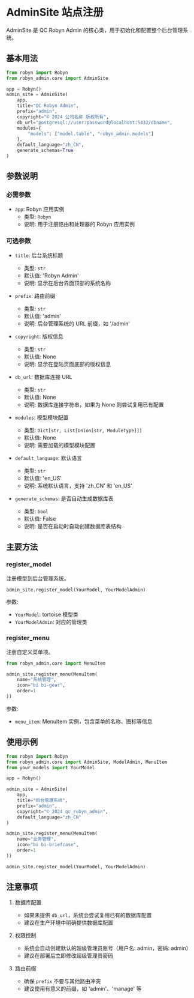 # AdminSite 站点注册

AdminSite 是 QC Robyn Admin 的核心类，用于初始化和配置整个后台管理系统。

## 基本用法 

```python
from robyn import Robyn
from robyn_admin.core import AdminSite

app = Robyn()
admin_site = AdminSite(
    app,
    title="QC Robyn Admin",
    prefix="admin",
    copyright="© 2024 公司名称 版权所有",
    db_url="postgresql://user:password@localhost:5432/dbname",
    modules={
        "models": ["model.table", "robyn_admin.models"]
    },
    default_language="zh_CN",
    generate_schemas=True
)
```

## 参数说明

### 必需参数

- `app`: Robyn 应用实例
    - 类型: `Robyn`
    - 说明: 用于注册路由和处理器的 Robyn 应用实例

### 可选参数

- `title`: 后台系统标题
    - 类型: `str`
    - 默认值: 'Robyn Admin'
    - 说明: 显示在后台界面顶部的系统名称

- `prefix`: 路由前缀
    - 类型: `str`
    - 默认值: 'admin'
    - 说明: 后台管理系统的 URL 前缀，如 '/admin'

- `copyright`: 版权信息
    - 类型: `str`
    - 默认值: None
    - 说明: 显示在登陆页面底部的版权信息

- `db_url`: 数据库连接 URL
    - 类型: `str`
    - 默认值: None
    - 说明: 数据库连接字符串，如果为 None 则尝试复用已有配置

- `modules`: 模型模块配置
    - 类型: `Dict[str, List[Union[str, ModuleType]]]`
    - 默认值: None
    - 说明: 需要加载的模型模块配置

- `default_language`: 默认语言
    - 类型: `str`
    - 默认值: 'en_US'
    - 说明: 系统默认语言，支持 'zh_CN' 和 'en_US'

- `generate_schemas`: 是否自动生成数据库表
    - 类型: `bool`
    - 默认值: False
    - 说明: 是否在启动时自动创建数据库表结构

## 主要方法

### register_model

注册模型到后台管理系统。

```python
admin_site.register_model(YourModel, YourModelAdmin)
```

参数:
- `YourModel`: tortoise 模型类
- `YourModelAdmin`: 对应的管理类

### register_menu

注册自定义菜单项。

```python
from robyn_admin.core import MenuItem

admin_site.register_menu(MenuItem(
    name="系统管理",
    icon="bi bi-gear",
    order=1
))
```

参数:
- `menu_item`: MenuItem 实例，包含菜单的名称、图标等信息

## 使用示例

```python
from robyn import Robyn
from robyn_admin.core import AdminSite, ModelAdmin, MenuItem
from your_models import YourModel

app = Robyn()

admin_site = AdminSite(
    app,
    title="后台管理系统",
    prefix="admin",
    copyright="© 2024 qc_robyn_admin",
    default_language="zh_CN"
)

admin_site.register_menu(MenuItem(
    name="业务管理",
    icon="bi bi-briefcase",
    order=1
))

admin_site.register_model(YourModel, YourModelAdmin)
```

## 注意事项

1. 数据库配置
    - 如果未提供 `db_url`，系统会尝试复用已有的数据库配置
    - 建议在生产环境中明确提供数据库配置

2. 权限控制
    - 系统会自动创建默认的超级管理员账号（用户名: admin，密码: admin）
    - 建议在部署后立即修改超级管理员密码

3. 路由前缀
    - 确保 `prefix` 不要与其他路由冲突
    - 建议使用有意义的前缀，如 'admin'、'manage' 等